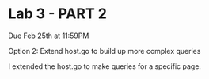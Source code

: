 # Lab 3 - PART 2 
Due Feb 25th at 11:59PM

Option 2: Extend host.go to build up more complex queries

I extended the host.go to make queries for a specific page.